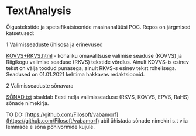 # TextAnalysis

Õigustekstide ja spetsifikatsioonide masinanalüüsi POC. Repos on järgmised katsetused:

1  Valimisseaduste ühisosa ja erinevused

[KOVVS+RKVS.html](https://e-gov.github.io/TextAnalysis/KOVVS+RKVS.html) - kohaliku omavalitsuse valimise seaduse (KOVVS) ja Riigikogu valimise seaduse (RKVS) tekstide võrdlus. Ainult KOVVS-is esinev tekst on välja toodud punasega, ainult RKVS-s esinev tekst rohelisega. Seadused on 01.01.2021 kehtima hakkavas redaktsioonid.

2  Valimisseaduste sõnavara

[SÕNAD.txt](https://github.com/e-gov/TextAnalysis/blob/master/S%C3%95NAD.txt) sisaldab Eesti nelja valimisseaduse (RKVS, KOVVS, EPVS, RaHS) sõnade nimekirja.

TO DO:  [https://github.com/Filosoft/vabamorf](https://github.com/Filosoft/vabamorf) abil ühistada sõnade nimekiri s.t viia lemmade e sõna põhivormide kujule.

